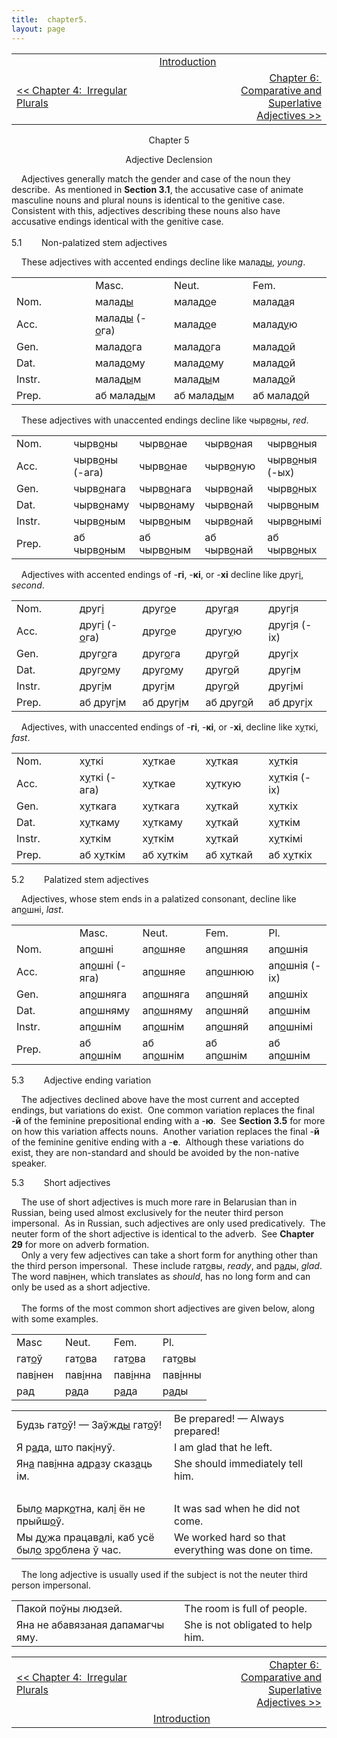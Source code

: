 ```yaml
---
title:  chapter5. 
layout: page
---
```



<div style="text-align: center;">

<div style="text-align: left;">

<table>
<colgroup>
<col style="width: 33%" />
<col style="width: 33%" />
<col style="width: 33%" />
</colgroup>
<tbody>
<tr class="odd">
<td><br />
</td>
<td style="text-align: center;"><a href="introduction.html">Introduction</a><br />
</td>
<td style="text-align: right;"><br />
</td>
</tr>
<tr class="even">
<td><a href="chapter4.html">&lt;&lt; Chapter 4:  Irregular Plurals</a>                                 <br />
</td>
<td style="text-align: center;"><br />
</td>
<td style="text-align: right;"><a href="chapter6.html">Chapter 6:  Comparative and Superlative Adjectives &gt;&gt;</a><br />
</td>
</tr>
</tbody>
</table>

  
  

</div>

</div>

<div style="text-align: center;">

Chapter 5  
  
Adjective Declension  

</div>

  
    Adjectives generally match the gender and case of the noun they
describe.  As mentioned in <span style="font-weight: bold;">Section
3.1</span>, the accusative case of animate masculine nouns and plural
nouns is identical to the genitive case.  Consistent with this,
adjectives describing these nouns also have accusative endings identical
with the genitive case.  
   
5.1        Non-palatized stem adjectives  
  
    These adjectives with accented endings decline like
малад<span style="text-decoration: underline;">ы</span>,
<span style="font-style: italic;">young</span>.  
  

<table>
<colgroup>
<col style="width: 25%" />
<col style="width: 25%" />
<col style="width: 25%" />
<col style="width: 25%" />
</colgroup>
<tbody>
<tr class="odd">
<td><br />
</td>
<td>Masc.<br />
</td>
<td>Neut.<br />
</td>
<td>Fem.<br />
</td>
</tr>
<tr class="even">
<td>Nom.<br />
</td>
<td>малад<span style="text-decoration: underline;">ы</span><br />
</td>
<td>малад<span style="text-decoration: underline;">о</span>е<br />
</td>
<td>малад<span style="text-decoration: underline;">а</span>я<br />
</td>
</tr>
<tr class="odd">
<td>Acc.<br />
</td>
<td>малад<span style="text-decoration: underline;">ы</span> (-<span style="text-decoration: underline;">о</span>га)<br />
</td>
<td>малад<span style="text-decoration: underline;">о</span>е<br />
</td>
<td>малад<span style="text-decoration: underline;">у</span>ю<br />
</td>
</tr>
<tr class="even">
<td>Gen.<br />
</td>
<td>малад<span style="text-decoration: underline;">о</span>га</td>
<td>малад<span style="text-decoration: underline;">о</span>га<br />
</td>
<td>малад<span style="text-decoration: underline;">о</span>й<br />
</td>
</tr>
<tr class="odd">
<td>Dat.<br />
</td>
<td>малад<span style="text-decoration: underline;">о</span>му</td>
<td>малад<span style="text-decoration: underline;">о</span>му<br />
</td>
<td>малад<span style="text-decoration: underline;">о</span>й<br />
</td>
</tr>
<tr class="even">
<td>Instr.<br />
</td>
<td>малад<span style="text-decoration: underline;">ы</span>м<br />
</td>
<td>малад<span style="text-decoration: underline;">ы</span>м<br />
</td>
<td>малад<span style="text-decoration: underline;">о</span>й<br />
</td>
</tr>
<tr class="odd">
<td>Prep.<br />
</td>
<td>аб малад<span style="text-decoration: underline;">ы</span>м<br />
</td>
<td>аб малад<span style="text-decoration: underline;">ы</span>м<br />
</td>
<td>аб малад<span style="text-decoration: underline;">о</span>й<br />
</td>
</tr>
</tbody>
</table>

  
    These adjectives with unaccented endings decline like
чырв<span style="text-decoration: underline;">о</span>ны,
<span style="font-style: italic;">red</span>.  
  

<table>
<colgroup>
<col style="width: 20%" />
<col style="width: 20%" />
<col style="width: 20%" />
<col style="width: 20%" />
<col style="width: 20%" />
</colgroup>
<tbody>
<tr class="odd">
<td>Nom.<br />
</td>
<td>чырв<span style="text-decoration: underline;">о</span>ны<br />
</td>
<td>чырв<span style="text-decoration: underline;">о</span>нае</td>
<td>чырв<span style="text-decoration: underline;">о</span>ная</td>
<td>чырв<span style="text-decoration: underline;">о</span>ныя</td>
</tr>
<tr class="even">
<td>Acc.<br />
</td>
<td>чырв<span style="text-decoration: underline;">о</span>ны (-ага)<br />
</td>
<td>чырв<span style="text-decoration: underline;">о</span>нае</td>
<td>чырв<span style="text-decoration: underline;">о</span>ную</td>
<td>чырв<span style="text-decoration: underline;">о</span>ныя (-ых)<br />
</td>
</tr>
<tr class="odd">
<td>Gen.<br />
</td>
<td>чырв<span style="text-decoration: underline;">о</span>нага</td>
<td>чырв<span style="text-decoration: underline;">о</span>нага</td>
<td>чырв<span style="text-decoration: underline;">о</span>най</td>
<td>чырв<span style="text-decoration: underline;">о</span>ных</td>
</tr>
<tr class="even">
<td>Dat.<br />
</td>
<td>чырв<span style="text-decoration: underline;">о</span>наму</td>
<td>чырв<span style="text-decoration: underline;">о</span>наму</td>
<td>чырв<span style="text-decoration: underline;">о</span>най</td>
<td>чырв<span style="text-decoration: underline;">о</span>ным</td>
</tr>
<tr class="odd">
<td>Instr.<br />
</td>
<td>чырв<span style="text-decoration: underline;">о</span>ным</td>
<td>чырв<span style="text-decoration: underline;">о</span>ным</td>
<td>чырв<span style="text-decoration: underline;">о</span>най</td>
<td>чырв<span style="text-decoration: underline;">о</span>нымі</td>
</tr>
<tr class="even">
<td>Prep.<br />
</td>
<td>аб чырв<span style="text-decoration: underline;">о</span>ным</td>
<td>аб чырв<span style="text-decoration: underline;">о</span>ным</td>
<td>аб чырв<span style="text-decoration: underline;">о</span>най</td>
<td>аб чырв<span style="text-decoration: underline;">о</span>ных</td>
</tr>
</tbody>
</table>

  
    Adjectives with accented endings of
-<span style="font-weight: bold;">гі</span>,
-<span style="font-weight: bold;">кі</span>, or
-<span style="font-weight: bold;">хі</span> decline like
друг<span style="text-decoration: underline;">і</span>,
<span style="font-style: italic;">second</span>.  
  

<table>
<colgroup>
<col style="width: 20%" />
<col style="width: 20%" />
<col style="width: 20%" />
<col style="width: 20%" />
<col style="width: 20%" />
</colgroup>
<tbody>
<tr class="odd">
<td>Nom.<br />
</td>
<td>друг<span style="text-decoration: underline;">і</span><br />
</td>
<td>друг<span style="text-decoration: underline;">о</span>е</td>
<td>друг<span style="text-decoration: underline;">а</span>я</td>
<td>друг<span style="text-decoration: underline;">і</span>я</td>
</tr>
<tr class="even">
<td>Acc.<br />
</td>
<td>друг<span style="text-decoration: underline;">і</span> (-<span style="text-decoration: underline;">о</span>га)<br />
</td>
<td>друг<span style="text-decoration: underline;">о</span>е</td>
<td>друг<span style="text-decoration: underline;">у</span>ю</td>
<td>друг<span style="text-decoration: underline;">і</span>я (-іх)<br />
</td>
</tr>
<tr class="odd">
<td>Gen.<br />
</td>
<td>друг<span style="text-decoration: underline;">о</span>га</td>
<td>друг<span style="text-decoration: underline;">о</span>га</td>
<td>друг<span style="text-decoration: underline;">о</span>й</td>
<td>друг<span style="text-decoration: underline;">і</span>х</td>
</tr>
<tr class="even">
<td>Dat.<br />
</td>
<td>друг<span style="text-decoration: underline;">о</span>му</td>
<td>друг<span style="text-decoration: underline;">о</span>му</td>
<td>друг<span style="text-decoration: underline;">о</span>й</td>
<td>друг<span style="text-decoration: underline;">і</span>м</td>
</tr>
<tr class="odd">
<td>Instr.<br />
</td>
<td>друг<span style="text-decoration: underline;">і</span>м</td>
<td>друг<span style="text-decoration: underline;">і</span>м</td>
<td>друг<span style="text-decoration: underline;">о</span>й</td>
<td>друг<span style="text-decoration: underline;">і</span>мі</td>
</tr>
<tr class="even">
<td>Prep.<br />
</td>
<td>аб друг<span style="text-decoration: underline;">і</span>м</td>
<td>аб друг<span style="text-decoration: underline;">і</span>м</td>
<td>аб друг<span style="text-decoration: underline;">о</span>й</td>
<td>аб друг<span style="text-decoration: underline;">і</span>х</td>
</tr>
</tbody>
</table>

  
    Adjectives, with unaccented endings of
-<span style="font-weight: bold;">гі</span>,
-<span style="font-weight: bold;">кі</span>, or
-<span style="font-weight: bold;">хі</span>, decline like
х<span style="text-decoration: underline;">у</span>ткі,
<span style="font-style: italic;">fast</span>.  
  

<table>
<colgroup>
<col style="width: 20%" />
<col style="width: 20%" />
<col style="width: 20%" />
<col style="width: 20%" />
<col style="width: 20%" />
</colgroup>
<tbody>
<tr class="odd">
<td>Nom.<br />
</td>
<td>х<span style="text-decoration: underline;">у</span>ткі<br />
</td>
<td>х<span style="text-decoration: underline;">у</span>ткае</td>
<td>х<span style="text-decoration: underline;">у</span>ткая</td>
<td>х<span style="text-decoration: underline;">у</span>ткія</td>
</tr>
<tr class="even">
<td>Acc.<br />
</td>
<td>х<span style="text-decoration: underline;">у</span>ткі (-ага)<br />
</td>
<td>х<span style="text-decoration: underline;">у</span>ткае<br />
</td>
<td>х<span style="text-decoration: underline;">у</span>ткую</td>
<td>х<span style="text-decoration: underline;">у</span>ткія (-іх)<br />
</td>
</tr>
<tr class="odd">
<td>Gen.<br />
</td>
<td>х<span style="text-decoration: underline;">у</span>ткага</td>
<td>х<span style="text-decoration: underline;">у</span>ткага</td>
<td>х<span style="text-decoration: underline;">у</span>ткай</td>
<td>х<span style="text-decoration: underline;">у</span>ткіх</td>
</tr>
<tr class="even">
<td>Dat.<br />
</td>
<td>х<span style="text-decoration: underline;">у</span>ткаму</td>
<td>х<span style="text-decoration: underline;">у</span>ткаму</td>
<td>х<span style="text-decoration: underline;">у</span>ткай</td>
<td>х<span style="text-decoration: underline;">у</span>ткім</td>
</tr>
<tr class="odd">
<td>Instr.<br />
</td>
<td>х<span style="text-decoration: underline;">у</span>ткім</td>
<td>х<span style="text-decoration: underline;">у</span>ткім</td>
<td>х<span style="text-decoration: underline;">у</span>ткай</td>
<td>х<span style="text-decoration: underline;">у</span>ткімі</td>
</tr>
<tr class="even">
<td>Prep.<br />
</td>
<td>аб х<span style="text-decoration: underline;">у</span>ткім</td>
<td>аб х<span style="text-decoration: underline;">у</span>ткім</td>
<td>аб х<span style="text-decoration: underline;">у</span>ткай</td>
<td>аб х<span style="text-decoration: underline;">у</span>ткіх</td>
</tr>
</tbody>
</table>

  
  
5.2        Palatized stem adjectives  
  
    Adjectives, whose stem ends in a palatized consonant, decline like
ап<span style="text-decoration: underline;">о</span>шні,
<span style="font-style: italic;">last</span>.  
  

<table>
<colgroup>
<col style="width: 20%" />
<col style="width: 20%" />
<col style="width: 20%" />
<col style="width: 20%" />
<col style="width: 20%" />
</colgroup>
<tbody>
<tr class="odd">
<td><br />
</td>
<td>Masc.<br />
</td>
<td>Neut.<br />
</td>
<td>Fem.<br />
</td>
<td>Pl.<br />
</td>
</tr>
<tr class="even">
<td>Nom.<br />
</td>
<td>ап<span style="text-decoration: underline;">о</span>шні<br />
</td>
<td>ап<span style="text-decoration: underline;">о</span>шняе</td>
<td>ап<span style="text-decoration: underline;">о</span>шняя</td>
<td>ап<span style="text-decoration: underline;">о</span>шнія</td>
</tr>
<tr class="odd">
<td>Acc.<br />
</td>
<td>ап<span style="text-decoration: underline;">о</span>шні (-яга)<br />
</td>
<td>ап<span style="text-decoration: underline;">о</span>шняе</td>
<td>ап<span style="text-decoration: underline;">о</span>шнюю</td>
<td>ап<span style="text-decoration: underline;">о</span>шнія (-іх)<br />
</td>
</tr>
<tr class="even">
<td>Gen.<br />
</td>
<td>ап<span style="text-decoration: underline;">о</span>шняга</td>
<td>ап<span style="text-decoration: underline;">о</span>шняга</td>
<td>ап<span style="text-decoration: underline;">о</span>шняй</td>
<td>ап<span style="text-decoration: underline;">о</span>шніх</td>
</tr>
<tr class="odd">
<td>Dat.<br />
</td>
<td>ап<span style="text-decoration: underline;">о</span>шняму</td>
<td>ап<span style="text-decoration: underline;">о</span>шняму</td>
<td>ап<span style="text-decoration: underline;">о</span>шняй</td>
<td>ап<span style="text-decoration: underline;">о</span>шнім</td>
</tr>
<tr class="even">
<td>Instr.<br />
</td>
<td>ап<span style="text-decoration: underline;">о</span>шнім</td>
<td>ап<span style="text-decoration: underline;">о</span>шнім</td>
<td>ап<span style="text-decoration: underline;">о</span>шняй</td>
<td>ап<span style="text-decoration: underline;">о</span>шнімі</td>
</tr>
<tr class="odd">
<td>Prep.<br />
</td>
<td>аб ап<span style="text-decoration: underline;">о</span>шнім</td>
<td>аб ап<span style="text-decoration: underline;">о</span>шнім</td>
<td>аб ап<span style="text-decoration: underline;">о</span>шнім</td>
<td>аб ап<span style="text-decoration: underline;">о</span>шнім</td>
</tr>
</tbody>
</table>

  
  
5.3        Adjective ending variation  
  
    The adjectives declined above have the most current and accepted
endings, but variations do exist.  One common variation replaces the
final -<span style="font-weight: bold;">й</span> of the feminine
prepositional ending with a -<span style="font-weight: bold;">ю</span>. 
See <span style="font-weight: bold;">Section 3.5</span> for more on how
this variation affects nouns.  Another variation replaces the final
-<span style="font-weight: bold;">й</span> of the feminine genitive
ending with a -<span style="font-weight: bold;">е</span>.  Although
these variations do exist, they are non-standard and should be avoided
by the non-native speaker.  
  
5.3        Short adjectives  
  
    The use of short adjectives is much more rare in Belarusian than in
Russian, being used almost exclusively for the neuter third person
impersonal.  As in Russian, such adjectives are only used
predicatively.  The neuter form of the short adjective is identical to
the adverb.  See <span style="font-weight: bold;">Chapter 29</span> for
more on adverb formation.  
    Only a very few adjectives can take a short form for anything other
than the third person impersonal.  These include
гат<span style="text-decoration: underline;">о</span>вы,
<span style="font-style: italic;">ready</span>, and
р<span style="text-decoration: underline;">а</span>ды,
<span style="font-style: italic;">glad</span>.  The word
пав<span style="text-decoration: underline;">і</span>нен, which
translates as <span style="font-style: italic;">should</span>, has no
long form and can only be used as a short adjective.  
   
    The forms of the most common short adjectives are given below, along
with some examples.  
  

<table>
<colgroup>
<col style="width: 25%" />
<col style="width: 25%" />
<col style="width: 25%" />
<col style="width: 25%" />
</colgroup>
<tbody>
<tr class="odd">
<td>Masc<br />
</td>
<td>Neut.<br />
</td>
<td>Fem.<br />
</td>
<td>Pl.<br />
</td>
</tr>
<tr class="even">
<td>гат<span style="text-decoration: underline;">о</span>ў<br />
</td>
<td>гат<span style="text-decoration: underline;">о</span>ва<br />
</td>
<td>гат<span style="text-decoration: underline;">о</span>ва<br />
</td>
<td>гат<span style="text-decoration: underline;">о</span>вы<br />
</td>
</tr>
<tr class="odd">
<td>пав<span style="text-decoration: underline;">і</span>нен<br />
</td>
<td>пав<span style="text-decoration: underline;">і</span>нна<br />
</td>
<td>пав<span style="text-decoration: underline;">і</span>нна<br />
</td>
<td>пав<span style="text-decoration: underline;">і</span>нны<br />
</td>
</tr>
<tr class="even">
<td>рад<br />
</td>
<td>р<span style="text-decoration: underline;">а</span>да<br />
</td>
<td>р<span style="text-decoration: underline;">а</span>да<br />
</td>
<td>р<span style="text-decoration: underline;">а</span>ды<br />
</td>
</tr>
</tbody>
</table>

  
  

<table>
<colgroup>
<col style="width: 50%" />
<col style="width: 50%" />
</colgroup>
<tbody>
<tr class="odd">
<td>Будзь гат<span style="text-decoration: underline;">о</span>ў! — Заўжд<span style="text-decoration: underline;">ы</span> гат<span style="text-decoration: underline;">о</span>ў!</td>
<td>Be prepared! — Always prepared!</td>
</tr>
<tr class="even">
<td>Я р<span style="text-decoration: underline;">а</span>да, што пак<span style="text-decoration: underline;">і</span>нуў.</td>
<td>I am glad that he left.</td>
</tr>
<tr class="odd">
<td>Ян<span style="text-decoration: underline;">а</span> пав<span style="text-decoration: underline;">і</span>нна адр<span style="text-decoration: underline;">а</span>зу сказ<span style="text-decoration: underline;">а</span>ць ім.</td>
<td>She should immediately tell him.</td>
</tr>
<tr class="even">
<td><br />
</td>
<td><br />
</td>
</tr>
<tr class="odd">
<td>Был<span style="text-decoration: underline;">о</span> марк<span style="text-decoration: underline;">о</span>тна, кал<span style="text-decoration: underline;">і</span> ён не прыйш<span style="text-decoration: underline;">о</span>ў.</td>
<td>It was sad when he did not come.</td>
</tr>
<tr class="even">
<td>Мы д<span style="text-decoration: underline;">у</span>жа працав<span style="text-decoration: underline;">а</span>лі, каб усё был<span style="text-decoration: underline;">о</span> зр<span style="text-decoration: underline;">о</span>блена ў час.</td>
<td>We worked hard so that everything was done on time.</td>
</tr>
</tbody>
</table>

  
    The long adjective is usually used if the subject is not the neuter
third person impersonal.  
  

|                                  |                                   |
| -------------------------------- | --------------------------------- |
| Пакой поўны людзей.              | The room is full of people.       |
| Яна не абавязаная дапамагчы яму. | She is not obligated to help him. |

  
  
  

<table>
<colgroup>
<col style="width: 33%" />
<col style="width: 33%" />
<col style="width: 33%" />
</colgroup>
<tbody>
<tr class="odd">
<td><a href="chapter4.html">&lt;&lt; Chapter 4:  Irregular Plurals</a>                              <br />
</td>
<td style="text-align: center;"><br />
</td>
<td style="text-align: right;"><a href="chapter6.html">Chapter 6:  Comparative and Superlative Adjectives &gt;&gt;</a><br />
</td>
</tr>
<tr class="even">
<td><br />
</td>
<td style="text-align: center;"><a href="introduction.html">Introduction</a><br />
</td>
<td style="text-align: right;"><br />
</td>
</tr>
</tbody>
</table>

  
  
  
  
  
  
  
  
  
  

